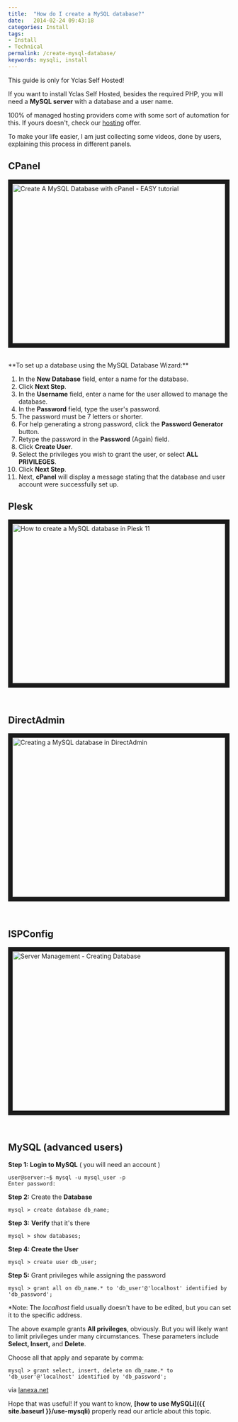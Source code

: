 ```yaml
---
title:  "How do I create a MySQL database?"
date:   2014-02-24 09:43:18
categories: Install
tags: 
- Install
- Technical
permalink: /create-mysql-database/
keywords: mysqli, install
---
```

<div class="alert alert-warning">
<strong><i class="glyphicon glyphicon-warning-sign"></i> </strong> This guide is only for Yclas Self Hosted!
</div>

If you want to install Yclas Self Hosted, besides the required PHP, you will need a **MySQL server** with a database and a user name.

100% of managed hosting providers come with some sort of automation for this. If yours doesn't, check our [hosting](https://yclas.com/self-hosted.html) offer.

To make your life easier, I am just collecting some videos, done by users, explaining this process in different panels.

## CPanel

<a href="https://www.youtube.com/watch?v=YbIn--iNmKE" target="_blank"><img src="http://img.youtube.com/vi/YbIn--iNmKE/0.jpg" 
alt="Create A MySQL Database with cPanel - EASY tutorial" width="480" height="360" border="10" /></a>

<br>
**To set up a database using the MySQL Database Wizard:**

1. In the **New Database** field, enter a name for the database.
2. Click **Next Step**.
3. In the **Username** field, enter a name for the user allowed to manage the database.
4. In the **Password** field, type the user's password.
5. The password must be 7 letters or shorter.
6. For help generating a strong password, click the **Password Generator** button.
7. Retype the password in the **Password** (Again) field.
8. Click **Create User**.
9. Select the privileges you wish to grant the user, or select **ALL PRIVILEGES**.
10. Click **Next Step**.
11. Next, **cPanel** will display a message stating that the database and user account were successfully set up.

## Plesk

<a href="https://www.youtube.com/watch?v=ZTEc5epNvI0" target="_blank"><img src="http://img.youtube.com/vi/ZTEc5epNvI0/0.jpg" 
alt="How to create a MySQL database in Plesk 11" width="480" height="360" border="10" /></a>

<br>

## DirectAdmin

<a href="https://www.youtube.com/watch?v=7QGVQau-gCI" target="_blank"><img src="http://img.youtube.com/vi/7QGVQau-gCI/0.jpg" 
alt="Creating a MySQL database in DirectAdmin" width="480" height="360" border="10" /></a>

<br>

## ISPConfig

<a href="https://www.youtube.com/watch?v=6XosdMzU2pQ" target="_blank"><img src="http://img.youtube.com/vi/6XosdMzU2pQ/0.jpg" 
alt="Server Management - Creating Database" width="480" height="360" border="10" /></a>

<br>

## MySQL (advanced users)

**Step 1:** **Login to MySQL** ( you will need an account ) 
        
    user@server:~$ mysql -u mysql_user -p
    Enter password:

**Step 2:** Create the **Database**
    
    mysql > create database db_name;

**Step 3:** **Verify** that it's there
    
    mysql > show databases;

**Step 4: Create the User**
    
    mysql > create user db_user;

**Step 5:** Grant privileges while assigning the password 
    
    mysql > grant all on db_name.* to 'db_user'@'localhost' identified by 'db_password';

*Note: The _localhost_ field usually doesn't have to be edited, but you can set it to the specific address. 

The above example grants **All privileges**, obviously. But you will likely want to limit privileges under many circumstances. These parameters include **Select, Insert,** and **Delete**.

Choose all that apply and separate by comma: 
    
    mysql > grant select, insert, delete on db_name.* to 'db_user'@'localhost' identified by 'db_password';

via [lanexa.net](http://www.lanexa.net/2011/08/create-a-mysql-database-username-password-and-permissions-from-the-command-line/) 

Hope that was useful! If you want to know, **[how to use MySQLi]({{ site.baseurl }}/use-mysqli)** properly read our article about this topic.

